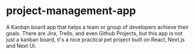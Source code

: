 # project-management-app
A Kanban board app that helps a team or group of developers achieve their goals. There are Jira, Trello, and even Github Projects, but this app is not just a kanban board, it's a nice practical pet project built on React, Next.js and Next UI.
